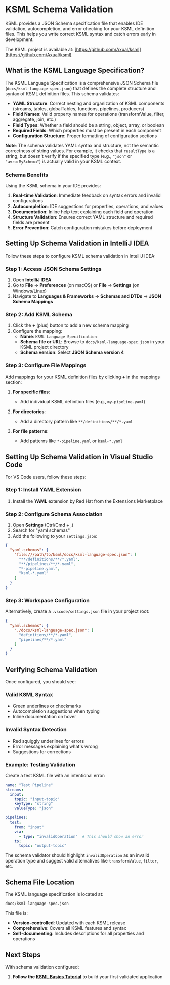 # KSML Schema Validation

KSML provides a JSON Schema specification file that enables IDE validation, autocompletion, and error checking for your KSML definition files. This helps you write correct KSML syntax and catch errors early in development.

The KSML project is available at: [https://github.com/Axual/ksml](https://github.com/Axual/ksml)

## What is the KSML Language Specification?

The KSML Language Specification is a comprehensive JSON Schema file (`docs/ksml-language-spec.json`) that defines the complete structure and syntax of KSML definition files. This schema validates:

- **YAML Structure**: Correct nesting and organization of KSML components (streams, tables, globalTables, functions, pipelines, producers)
- **Field Names**: Valid property names for operations (transformValue, filter, aggregate, join, etc.)
- **Field Types**: Whether a field should be a string, object, array, or boolean
- **Required Fields**: Which properties must be present in each component
- **Configuration Structure**: Proper formatting of configuration sections

**Note**: The schema validates YAML syntax and structure, not the semantic correctness of string values. For example, it checks that `resultType` is a string, but doesn't verify if the specified type (e.g., `"json"` or `"avro:MySchema"`) is actually valid in your KSML context.

### Schema Benefits

Using the KSML schema in your IDE provides:

1. **Real-time Validation**: Immediate feedback on syntax errors and invalid configurations
2. **Autocompletion**: IDE suggestions for properties, operations, and values
3. **Documentation**: Inline help text explaining each field and operation
4. **Structure Validation**: Ensures correct YAML structure and required fields are present
5. **Error Prevention**: Catch configuration mistakes before deployment

## Setting Up Schema Validation in IntelliJ IDEA

Follow these steps to configure KSML schema validation in IntelliJ IDEA:

### Step 1: Access JSON Schema Settings

1. Open **IntelliJ IDEA**
2. Go to **File** → **Preferences** (on macOS) or **File** → **Settings** (on Windows/Linux)
3. Navigate to **Languages & Frameworks** → **Schemas and DTDs** → **JSON Schema Mappings**

### Step 2: Add KSML Schema

1. Click the **+** (plus) button to add a new schema mapping
2. Configure the mapping:
   - **Name**: `KSML Language Specification`
   - **Schema file or URL**: Browse to `docs/ksml-language-spec.json` in your KSML project directory
   - **Schema version**: Select **JSON Schema version 4**

### Step 3: Configure File Mappings

Add mappings for your KSML definition files by clicking **+** in the mappings section:

1. **For specific files**:
      - Add individual KSML definition files (e.g., `my-pipeline.yaml`)

2. **For directories**:
      - Add a directory pattern like `**/definitions/**/*.yaml`

3. **For file patterns**:
      - Add patterns like `*-pipeline.yaml` or `ksml-*.yaml`

## Setting Up Schema Validation in Visual Studio Code

For VS Code users, follow these steps:

### Step 1: Install YAML Extension

1. Install the **YAML** extension by Red Hat from the Extensions Marketplace

### Step 2: Configure Schema Association

1. Open **Settings** (Ctrl/Cmd + ,)
2. Search for "yaml schemas"
3. Add the following to your `settings.json`:

```json
{
  "yaml.schemas": {
    "file:///path/to/ksml/docs/ksml-language-spec.json": [
      "**/definitions/**/*.yaml",
      "**/pipelines/**/*.yaml",
      "*-pipeline.yaml",
      "ksml-*.yaml"
    ]
  }
}
```

### Step 3: Workspace Configuration

Alternatively, create a `.vscode/settings.json` file in your project root:

```json
{
  "yaml.schemas": {
    "./docs/ksml-language-spec.json": [
      "definitions/**/*.yaml",
      "pipelines/**/*.yaml"
    ]
  }
}
```

## Verifying Schema Validation

Once configured, you should see:

### Valid KSML Syntax
- Green underlines or checkmarks
- Autocompletion suggestions when typing
- Inline documentation on hover

### Invalid Syntax Detection
- Red squiggly underlines for errors
- Error messages explaining what's wrong
- Suggestions for corrections

### Example: Testing Validation

Create a test KSML file with an intentional error:

```yaml
name: "Test Pipeline"
streams:
  input:
    topic: "input-topic"
    keyType: "string"
    valueType: "json"

pipelines:
  test:
    from: "input"
    via:
      - type: "invalidOperation"  # This should show an error
    to:
      topic: "output-topic"
```

The schema validator should highlight `invalidOperation` as an invalid operation type and suggest valid alternatives like `transformValue`, `filter`, etc.

## Schema File Location

The KSML language specification is located at:
```
docs/ksml-language-spec.json
```

This file is:

- **Version-controlled**: Updated with each KSML release
- **Comprehensive**: Covers all KSML features and syntax
- **Self-documenting**: Includes descriptions for all properties and operations

## Next Steps

With schema validation configured:

1. **Follow the [KSML Basics Tutorial](basics-tutorial.md)** to build your first validated application